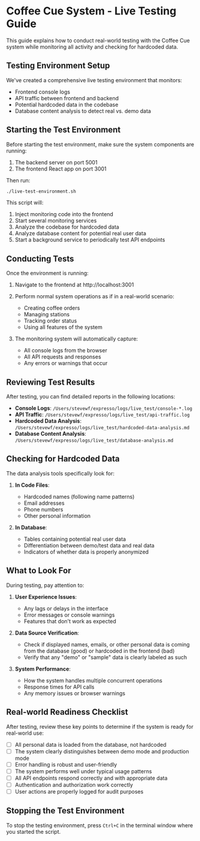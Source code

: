 # Coffee Cue System - Live Testing Guide

This guide explains how to conduct real-world testing with the Coffee Cue system while monitoring all activity and checking for hardcoded data.

## Testing Environment Setup

We've created a comprehensive live testing environment that monitors:
- Frontend console logs
- API traffic between frontend and backend
- Potential hardcoded data in the codebase
- Database content analysis to detect real vs. demo data

## Starting the Test Environment

Before starting the test environment, make sure the system components are running:

1. The backend server on port 5001 
2. The frontend React app on port 3001

Then run:

```bash
./live-test-environment.sh
```

This script will:
1. Inject monitoring code into the frontend
2. Start several monitoring services
3. Analyze the codebase for hardcoded data
4. Analyze database content for potential real user data
5. Start a background service to periodically test API endpoints

## Conducting Tests

Once the environment is running:

1. Navigate to the frontend at http://localhost:3001
2. Perform normal system operations as if in a real-world scenario:
   - Creating coffee orders
   - Managing stations
   - Tracking order status
   - Using all features of the system

3. The monitoring system will automatically capture:
   - All console logs from the browser
   - All API requests and responses
   - Any errors or warnings that occur

## Reviewing Test Results

After testing, you can find detailed reports in the following locations:

- **Console Logs**: `/Users/stevewf/expresso/logs/live_test/console-*.log`
- **API Traffic**: `/Users/stevewf/expresso/logs/live_test/api-traffic.log`
- **Hardcoded Data Analysis**: `/Users/stevewf/expresso/logs/live_test/hardcoded-data-analysis.md`
- **Database Content Analysis**: `/Users/stevewf/expresso/logs/live_test/database-analysis.md`

## Checking for Hardcoded Data

The data analysis tools specifically look for:

1. **In Code Files**:
   - Hardcoded names (following name patterns)
   - Email addresses
   - Phone numbers
   - Other personal information

2. **In Database**:
   - Tables containing potential real user data
   - Differentiation between demo/test data and real data
   - Indicators of whether data is properly anonymized

## What to Look For

During testing, pay attention to:

1. **User Experience Issues**:
   - Any lags or delays in the interface
   - Error messages or console warnings
   - Features that don't work as expected

2. **Data Source Verification**:
   - Check if displayed names, emails, or other personal data is coming from the database (good) or hardcoded in the frontend (bad)
   - Verify that any "demo" or "sample" data is clearly labeled as such

3. **System Performance**:
   - How the system handles multiple concurrent operations
   - Response times for API calls
   - Any memory issues or browser warnings

## Real-world Readiness Checklist

After testing, review these key points to determine if the system is ready for real-world use:

- [ ] All personal data is loaded from the database, not hardcoded
- [ ] The system clearly distinguishes between demo mode and production mode
- [ ] Error handling is robust and user-friendly
- [ ] The system performs well under typical usage patterns
- [ ] All API endpoints respond correctly and with appropriate data
- [ ] Authentication and authorization work correctly
- [ ] User actions are properly logged for audit purposes

## Stopping the Test Environment

To stop the testing environment, press `Ctrl+C` in the terminal window where you started the script.